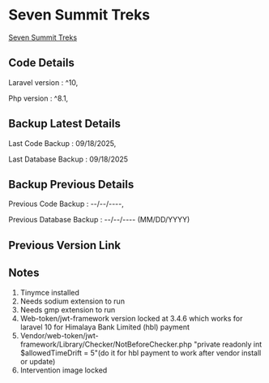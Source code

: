 # Seven Summit Treks
<a href="https://sevensummittreks.com/">Seven Summit Treks</a>

## Code Details
Laravel version : ^10,

Php  version : ^8.1,

## Backup Latest Details
Last Code Backup : 09/18/2025,

Last Database Backup : 09/18/2025

## Backup Previous Details
Previous Code Backup : --/--/----,

Previous Database Backup : --/--/---- (MM/DD/YYYY)

## Previous Version Link
<a href=""></a>

## Notes
1. Tinymce installed
2. Needs sodium extension to run
3. Needs gmp extension to run
4. Web-token/jwt-framework version locked at 3.4.6 which works for laravel 10 for Himalaya Bank Limited (hbl) payment
5. Vendor/web-token/jwt-framework/Library/Checker/NotBeforeChecker.php "private readonly int $allowedTimeDrift = 5"(do it for hbl payment to work after vendor install or update)
6. Intervention image locked